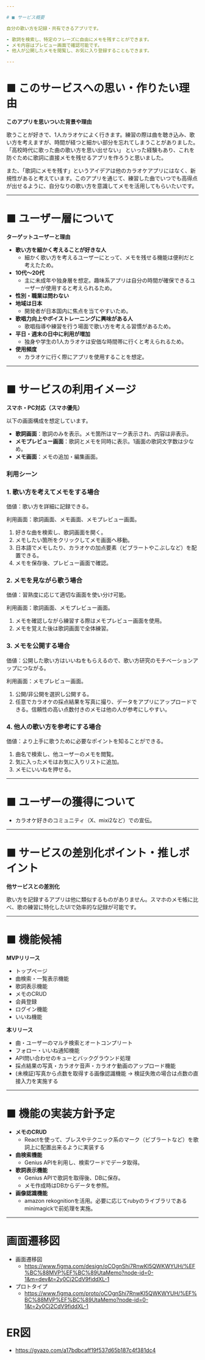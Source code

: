 ```yaml
---

# ■ サービス概要

自分の歌い方を記録・共有できるアプリです。

- 歌詞を検索し、特定のフレーズに自由にメモを残すことができます。
- メモ内容はプレビュー画面で確認可能です。
- 他人が公開したメモを閲覧し、お気に入り登録することもできます。

---
```


# ■ このサービスへの思い・作りたい理由

**このアプリを思いついた背景や理由**

歌うことが好きで、1人カラオケによく行きます。練習の際は曲を聴き込み、歌い方を考えますが、時間が経つと細かい部分を忘れてしまうことがありました。「高校時代に歌った曲の歌い方を思い出せない」 といった経験もあり、これを防ぐために歌詞に直接メモを残せるアプリを作ろうと思いました。

また、「歌詞にメモを残す」というアイデアは他のカラオケアプリにはなく、新規性があると考えています。このアプリを通じて、練習した曲でいつでも高得点が出せるように、自分なりの歌い方を意識してメモを活用してもらいたいです。

---

# ■ ユーザー層について

**ターゲットユーザーと理由**

- **歌い方を細かく考えることが好きな人**
    - 細かく歌い方を考えるユーザーにとって、メモを残せる機能は便利だと考えたため。
- **10代～20代**
    - 主に未成年や独身層を想定。趣味系アプリは自分の時間が確保できるユーザーが使用すると考えられるため。
- **性別・職業は問わない**
- **地域は日本**
    - 開発者が日本国内に焦点を当てやすいため。
- **歌唱力向上やボイストレーニングに興味がある人**
    - 歌唱指導や練習を行う場面で歌い方を考える習慣があるため。
- **平日・週末の日中に利用が増加**
    - 独身や学生の1人カラオケは安価な時間帯に行くと考えられるため。
- **使用頻度**
    - カラオケに行く際にアプリを使用することを想定。

---

# ■ サービスの利用イメージ

**スマホ・PC対応（スマホ優先）**

以下の画面構成を想定しています。

- **歌詞画面**：歌詞のみを表示。メモ箇所はマーク表示され、内容は非表示。
- **メモプレビュー画面**：歌詞とメモを同時に表示。1画面の歌詞文字数は少なめ。
- **メモ画面**：メモの追加・編集画面。

### **利用シーン**

### 1. **歌い方を考えてメモをする場合**

価値：歌い方を詳細に記録できる。

利用画面：歌詞画面、メモ画面、メモプレビュー画面。

1. 好きな曲を検索し、歌詞画面を開く。
2. メモしたい箇所をクリックしてメモ画面へ移動。
3. 日本語でメモしたり、カラオケの加点要素（ビブラートやこぶしなど）を配置できる。
4. メモを保存後、プレビュー画面で確認。

### 2. **メモを見ながら歌う場合**

価値：習熟度に応じて適切な画面を使い分け可能。

利用画面：歌詞画面、メモプレビュー画面。

1. メモを確認しながら練習する際はメモプレビュー画面を使用。
2. メモを覚えた後は歌詞画面で全体練習。

### 3. **メモを公開する場合**

価値：公開した歌い方はいいねをもらえるので、歌い方研究のモチベーションアップにつながる。

利用画面：メモプレビュー画面。

1. 公開/非公開を選択し公開する。
2. 任意でカラオケの採点結果を写真に撮り、データをアプリにアップロードできる。信頼性の高い点数付きのメモは他の人が参考にしやすい。

### 4. **他人の歌い方を参考にする場合**

価値：より上手に歌うために必要なポイントを知ることができる。

1. 曲名で検索し、他ユーザーのメモを閲覧。
2. 気に入ったメモはお気に入りリストに追加。
3. メモにいいねを押せる。

---

# ■ ユーザーの獲得について

- カラオケ好きのコミュニティ（X、mixi2など）での宣伝。

---

# ■ サービスの差別化ポイント・推しポイント

**他サービスとの差別化**

歌い方を記録するアプリは他に類似するものがありません。スマホのメモ帳に比べ、歌の練習に特化したUIで効率的な記録が可能です。

---

# ■ 機能候補

**MVPリリース**

- トップページ
- 曲検索・一覧表示機能
- 歌詞表示機能
- メモのCRUD
- 会員登録
- ログイン機能
- いいね機能

**本リリース**

- 曲・ユーザーのマルチ検索とオートコンプリート
- フォロー・いいね通知機能
- API問い合わせのキューとバックグラウンド処理
- 採点結果の写真・カラオケ音声・カラオケ動画のアップロード機能
- (未検証)写真から点数を取得する画像認識機能
    -> 検証失敗の場合は点数の直接入力を実施する

---

# ■ 機能の実装方針予定

- **メモのCRUD**
    - Reactを使って、ブレスやテクニック系のマーク（ビブラートなど）を歌詞上に配置出来るように実装する
- **曲検索機能**
    - Genius APIを利用し、検索ワードでデータ取得。
- **歌詞表示機能**
    - Genius APIで歌詞を取得後、DBに保存。
    - メモ作成時はDBからデータを参照。
- **画像認識機能**
    - amazon rekognitionを活用。必要に応じてrubyのライブラリであるminimagickで前処理を実施。
---

# 画面遷移図
- 画面遷移図
  - https://www.figma.com/design/oCOgnShi7RnwKI5QWKWYUH/%EF%BC%88MVP%EF%BC%89UtaMemo?node-id=0-1&m=dev&t=2y0Cj2CdV9fiddXL-1
- プロトタイプ
  - https://www.figma.com/proto/oCOgnShi7RnwKI5QWKWYUH/%EF%BC%88MVP%EF%BC%89UtaMemo?node-id=0-1&t=2y0Cj2CdV9fiddXL-1

# ER図
  - https://gyazo.com/a17bdbcaff19f537d65b187c4f381dc4